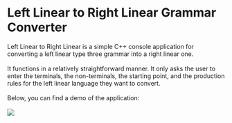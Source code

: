 # Left Linear to Right Linear Grammar Converter
Left Linear to Right Linear is a simple C++ console application for converting a left linear type three grammar into a right linear one.
\
\
It functions in a relatively straightforward manner. It only asks the user to enter the terminals, the non-terminals, the starting point, and the production rules for the left linear language they want to convert.
\
\
Below, you can find a demo of the application:
\
\
![](demo_two.gif)
